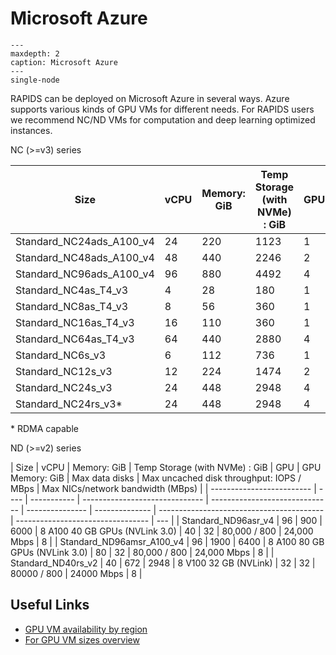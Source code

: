 # Microsoft Azure

```{toctree}
---
maxdepth: 2
caption: Microsoft Azure
---
single-node
```

RAPIDS can be deployed on Microsoft Azure in several ways. Azure supports various kinds of GPU VMs for different needs.
For RAPIDS users we recommend NC/ND VMs for computation and deep learning optimized instances.

NC (>=v3) series

| Size                     | vCPU | Memory: GiB | Temp Storage (with NVMe) : GiB | GPU | GPU Memory: GiB | Max data disks | Max uncached disk throughput: IOPS / MBps | Max NICs/network bandwidth (MBps) |
| ------------------------ | ---- | ----------- | ------------------------------ | --- | --------------- | -------------- | ----------------------------------------- | --------------------------------- |
| Standard_NC24ads_A100_v4 | 24   | 220         | 1123                           | 1   | 80              | 12             | 30000/1000                                | 2/20,000                          |
| Standard_NC48ads_A100_v4 | 48   | 440         | 2246                           | 2   | 160             | 24             | 60000/2000                                | 4/40,000                          |
| Standard_NC96ads_A100_v4 | 96   | 880         | 4492                           | 4   | 320             | 32             | 120000/4000                               | 8/80,000                          |
| Standard_NC4as_T4_v3     | 4    | 28          | 180                            | 1   | 16              | 8              | 2 / 8000                                  |
| Standard_NC8as_T4_v3     | 8    | 56          | 360                            | 1   | 16              | 16             | 4 / 8000                                  |
| Standard_NC16as_T4_v3    | 16   | 110         | 360                            | 1   | 16              | 32             | 8 / 8000                                  |
| Standard_NC64as_T4_v3    | 64   | 440         | 2880                           | 4   | 64              | 32             | 8 / 32000                                 |
| Standard_NC6s_v3         | 6    | 112         | 736                            | 1   | 16              | 12             | 20000/200                                 | 4                                 |
| Standard_NC12s_v3        | 12   | 224         | 1474                           | 2   | 32              | 24             | 40000/400                                 | 8                                 |
| Standard_NC24s_v3        | 24   | 448         | 2948                           | 4   | 64              | 32             | 80000/800                                 | 8                                 |
| Standard_NC24rs_v3\*     | 24   | 448         | 2948                           | 4   | 64              | 32             | 80000/800                                 | 8                                 |

\* RDMA capable

ND (>=v2) series

| Size                      | vCPU | Memory: GiB | Temp Storage (with NVMe) : GiB | GPU                            | GPU Memory: GiB | Max data disks | Max uncached disk throughput: IOPS / MBps | Max NICs/network bandwidth (MBps) |
| ------------------------- | ---- | ----------- | ------------------------------ | ------------------------------ | --------------- | -------------- | ----------------------------------------- | --------------------------------- | --- |
| Standard_ND96asr_v4       | 96   | 900         | 6000                           | 8 A100 40 GB GPUs (NVLink 3.0) | 40              | 32             | 80,000 / 800                              | 24,000 Mbps                       | 8   |
| Standard_ND96amsr_A100_v4 | 96   | 1900        | 6400                           | 8 A100 80 GB GPUs (NVLink 3.0) | 80              | 32             | 80,000 / 800                              | 24,000 Mbps                       | 8   |
| Standard_ND40rs_v2        | 40   | 672         | 2948                           | 8 V100 32 GB (NVLink)          | 32              | 32             | 80000 / 800                               | 24000 Mbps                        | 8   |

## Useful Links

- [GPU VM availability by region](https://azure.microsoft.com/en-us/explore/global-infrastructure/products-by-region/?products=virtual-machines)
- [For GPU VM sizes overview](https://learn.microsoft.com/en-us/azure/virtual-machines/sizes-gpu)
